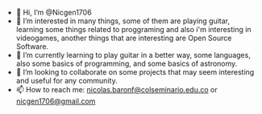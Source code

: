- 👋 Hi, I’m @Nicgen1706
- 👀 I’m interested in many things, some of them are playing guitar, learning some things related to proggraming and also i'm interesting in videogames, another things that are interesting are Open Source Software.
- 🌱 I’m currently learning to play guitar in a better way, some languages, also some basics of programming, and some basics of astronomy. 
- 💞️ I’m looking to collaborate on some projects that may seem interesting and useful for any community. 
- 📫 How to reach me: nicolas.baronf@colseminario.edu.co or nicgen1706@gmail.com

<!---
Nicgen1706/Nicgen1706 is a ✨ special ✨ repository because its `README.md` (this file) appears on your GitHub profile.
You can click the Preview link to take a look at your changes.
--->
